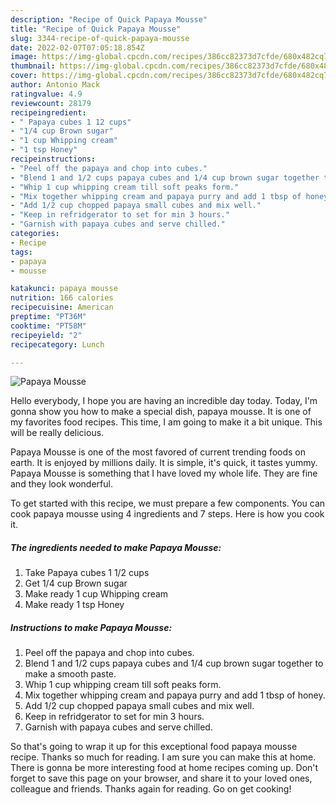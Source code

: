 ```yaml
---
description: "Recipe of Quick Papaya Mousse"
title: "Recipe of Quick Papaya Mousse"
slug: 3344-recipe-of-quick-papaya-mousse
date: 2022-02-07T07:05:18.854Z
image: https://img-global.cpcdn.com/recipes/386cc82373d7cfde/680x482cq70/papaya-mousse-recipe-main-photo.jpg
thumbnail: https://img-global.cpcdn.com/recipes/386cc82373d7cfde/680x482cq70/papaya-mousse-recipe-main-photo.jpg
cover: https://img-global.cpcdn.com/recipes/386cc82373d7cfde/680x482cq70/papaya-mousse-recipe-main-photo.jpg
author: Antonio Mack
ratingvalue: 4.9
reviewcount: 28179
recipeingredient:
- " Papaya cubes 1 12 cups"
- "1/4 cup Brown sugar"
- "1 cup Whipping cream"
- "1 tsp Honey"
recipeinstructions:
- "Peel off the papaya and chop into cubes."
- "Blend 1 and 1/2 cups papaya cubes and 1/4 cup brown sugar together to make a smooth paste."
- "Whip 1 cup whipping cream till soft peaks form."
- "Mix together whipping cream and papaya purry and add 1 tbsp of honey."
- "Add 1/2 cup chopped papaya small cubes and mix well."
- "Keep in refridgerator to set for min 3 hours."
- "Garnish with papaya cubes and serve chilled."
categories:
- Recipe
tags:
- papaya
- mousse

katakunci: papaya mousse 
nutrition: 166 calories
recipecuisine: American
preptime: "PT36M"
cooktime: "PT58M"
recipeyield: "2"
recipecategory: Lunch

---
```



![Papaya Mousse](https://img-global.cpcdn.com/recipes/386cc82373d7cfde/680x482cq70/papaya-mousse-recipe-main-photo.jpg)

Hello everybody, I hope you are having an incredible day today. Today, I'm gonna show you how to make a special dish, papaya mousse. It is one of my favorites food recipes. This time, I am going to make it a bit unique. This will be really delicious.



Papaya Mousse is one of the most favored of current trending foods on earth. It is enjoyed by millions daily. It is simple, it's quick, it tastes yummy. Papaya Mousse is something that I have loved my whole life. They are fine and they look wonderful.


To get started with this recipe, we must prepare a few components. You can cook papaya mousse using 4 ingredients and 7 steps. Here is how you cook it.

<!--inarticleads1-->

##### The ingredients needed to make Papaya Mousse:

1. Take  Papaya cubes 1 1/2 cups
1. Get 1/4 cup Brown sugar
1. Make ready 1 cup Whipping cream
1. Make ready 1 tsp Honey




<!--inarticleads2-->

##### Instructions to make Papaya Mousse:

1. Peel off the papaya and chop into cubes.
1. Blend 1 and 1/2 cups papaya cubes and 1/4 cup brown sugar together to make a smooth paste.
1. Whip 1 cup whipping cream till soft peaks form.
1. Mix together whipping cream and papaya purry and add 1 tbsp of honey.
1. Add 1/2 cup chopped papaya small cubes and mix well.
1. Keep in refridgerator to set for min 3 hours.
1. Garnish with papaya cubes and serve chilled.




So that's going to wrap it up for this exceptional food papaya mousse recipe. Thanks so much for reading. I am sure you can make this at home. There is gonna be more interesting food at home recipes coming up. Don't forget to save this page on your browser, and share it to your loved ones, colleague and friends. Thanks again for reading. Go on get cooking!

